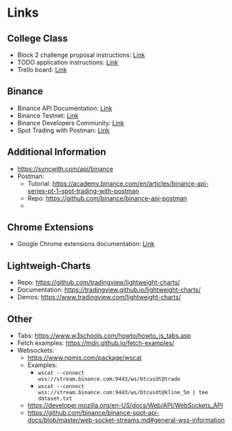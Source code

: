 # Links

## College Class
- Block 2 challenge proposal instructions: [Link](https://byui.instructure.com/courses/160562/assignments/7228245?module_item_id=20163546)
- TODO application instructions: [Link](https://byui-cit.github.io/cit261/resources/todo.html)
- Trello board: [Link](https://trello.com/b/94QLblUO/todo-project)

## Binance
- Binance API Documentation: [Link](https://binance-docs.github.io/apidocs/spot/en/#introduction)
- Binance Testnet: [Link](https://testnet.binance.vision/)
- Binance Developers Community: [Link](https://dev.binance.vision/#)
- Spot Trading with Postman: [Link](https://academy.binance.com/en/articles/binance-api-series-pt-1-spot-trading-with-postman)

## Additional Information
- https://syncwith.com/api/binance 
- Postman:
  - Tutorial: https://academy.binance.com/en/articles/binance-api-series-pt-1-spot-trading-with-postman
  - Repo: https://github.com/binance/binance-api-postman
  - 

## Chrome Extensions
- Google Chrome extensions documentation: [Link](https://developer.chrome.com/docs/extensions/mv3/getstarted/)

## Lightweigh-Charts
- Repo: https://github.com/tradingview/lightweight-charts/
- Documentation: https://tradingview.github.io/lightweight-charts/ 
- Demos: https://www.tradingview.com/lightweight-charts/
## Other
- Tabs: https://www.w3schools.com/howto/howto_js_tabs.asp
- Fetch examples: https://mdn.github.io/fetch-examples/
- Websockets: 
  - https://www.npmjs.com/package/wscat
  - Examples:
    - `wscat --connect wss://stream.binance.com:9443/ws/btcusdt@trade`
    - `wscat --connect wss://stream.binance.com:9443/ws/btcusdt@kline_5m | tee dataset.txt`
  - https://developer.mozilla.org/en-US/docs/Web/API/WebSockets_API
  - https://github.com/binance/binance-spot-api-docs/blob/master/web-socket-streams.md#general-wss-information